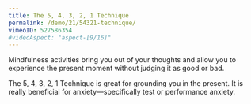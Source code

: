```yaml
---
title: The 5, 4, 3, 2, 1 Technique
permalink: /demo/21/54321-technique/
vimeoID: 527586354
#videoAspect: "aspect-[9/16]"
---
```

Mindfulness activities bring you out of your thoughts and allow you to experience the present moment without judging it as good or bad.

The 5, 4, 3, 2, 1 Technique is great for grounding you in the present. It is really beneficial for anxiety—specifically test or performance anxiety.